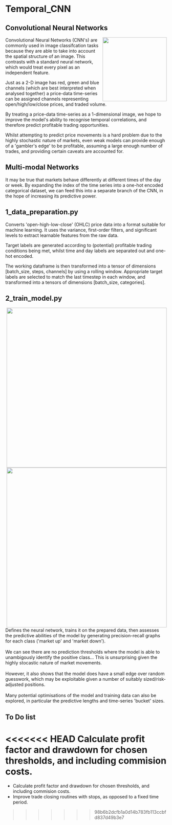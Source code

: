 # Temporal_CNN

## Convolutional Neural Networks
<img src="https://github.com/colurw/temporal_CNN/assets/66322644/3f05d53a-7397-4235-90fe-0e5c75a2e932" align="right" width="200px"/>

Convolutional Neural Networks (CNN's) are commonly used in image classifcation tasks because they are able to take into account the spatial structure of an image.  This contrasts with a standard neural network, which would treat every pixel as an independent feature.

Just as a 2-D image has red, green and blue channels (which are best interpreted when analysed together) a price-data time-series can be assigned channels representing open/high/low/close prices, and traded volume.

By treating a price-data time-series as a 1-dimensional image, we hope to improve the model's ability to recognise temporal correlations, and therefore predict profitable trading opportunities.  

Whilst attempting to predict price movements is a hard problem due to the highly stochastic nature of markets, even weak models can provide enough of a 'gambler's edge' to be profitable, assuming a large enough number of trades, and providing certain caveats are accounted for.

## Multi-modal Networks 

It may be true that markets behave differently at different times of the day or week.  By expanding the index of the time series into a one-hot encoded categorical dataset, we can feed this into a separate branch of the CNN, in the hope of increasing its predictive power. 

## 1_data_preparation.py

Converts 'open-high-low-close' (OHLC) price data into a format suitable for machine learning.  It uses the variance, first-order filters, and significant levels to extract learnable features from the raw data.

Target labels are generated according to (potential) profitable trading conditions being met, whilst time and day labels are separated out and one-hot encoded.  

The working dataframe is then transformed into a tensor of dimensions [batch_size, steps, channels] by using a rolling window.  Appropriate target labels are selected to match the last timestep in each window, and transformed into a tensors of dimensions [batch_size, categories].
<br clear="right"/>
## 2_train_model.py
<img src="https://github.com/colurw/temporal_CNN/assets/66322644/beed5614-225a-498f-bfad-512acb10abf2" align="right" width="500px"/>
<img src="https://github.com/colurw/temporal_CNN/assets/66322644/b44f5be6-5f52-4c82-bbfb-46c4d18aba32" align="right" width="500px"/>
Defines the neural network, trains it on the prepared data, then assesses the predictive abilities of the model by generating precision-recall graphs for each class ('market up' and 'market down'). <br>
<br>
We can see there are no prediction thresholds where the model is able to unambigously identify the positive class... This is unsurprising given the highly stocastic nature of market movements.  <br>
<br>
However, it also shows that the model does have a small edge over random guesswork, which may be exploitable given a number of suitably sized/risk-adjusted positions. <br>
<br>
Many potential optimisations of the model and training data can also be explored, in particular the predictive lengths and time-series 'bucket' sizes. <br clear="right"/>

## To Do list

<<<<<<< HEAD
Calculate profit factor and drawdown for chosen thresholds, and including commision costs.
=======
* Calculate profit factor and drawdown for chosen thresholds, and including commision costs.
* Improve trade closing routines with stops, as opposed to a fixed time period.
>>>>>>> 98b6b2dcfb1a0d14b783fb113ccbfd837d49b3e7

